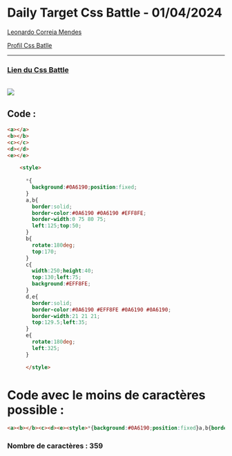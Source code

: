 # Daily Target Css Battle - 01/04/2024

[Leonardo Correia Mendes](https://github.com/leonardo-correiamendes)

[Profil Css Batlle](https://cssbattle.dev/player/PxahljaEJJesW2q41DyRFOpJIt73)

<hr>

### [Lien du Css Battle](https://cssbattle.dev/play/nyLtfFAYLNJc0E4bUfql)
<br>

<img src="https://firebasestorage.googleapis.com/v0/b/cssbattleapp.appspot.com/o/user%2Fummd3POvEDfFyeFvVdOMG3OOrwE2%2Ftargets%2Ftarget_dM81nqn.png?alt=media">

<br>

## Code : 
```html
<a></a>
<b></b>
<c></c>
<d></d>
<e></e>

    <style>
      
      *{
        background:#0A6190;position:fixed;
      }
      a,b{
        border:solid;
        border-color:#0A6190 #0A6190 #EFF8FE;
        border-width:0 75 80 75;
        left:125;top:50;
      }
      b{
        rotate:180deg;
        top:170;
      }
      c{
        width:250;height:40;
        top:130;left:75;
        background:#EFF8FE;
      }
      d,e{
        border:solid;
        border-color:#0A6190 #EFF8FE #0A6190 #0A6190;
        border-width:21 21 21;
        top:129.5;left:35;
      }
      e{
        rotate:180deg;
        left:325;
      }

      </style>
```

# Code avec le moins de caractères possible : 

```html
<a><b></b><c><d><e><style>*{background:#0A6190;position:fixed}a,b{border:solid;border-color:#0A6190#0A6190#EFF8FE;border-width:0 75 80 75;left:125;top:50}b{rotate:180deg;top:170;}c{width:250;height:40;top:130;left:75;background:#EFF8FE}d,e{border:solid;border-color:#0A6190#EFF8FE#0A6190#0A6190;border-width:21 21 21;top:129.5;left:35}e{rotate:180deg;left:325
```

### Nombre de caractères : 359


  